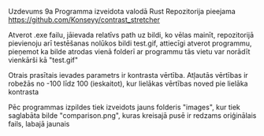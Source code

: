 Uzdevums 9a
Programma izveidota valodā Rust
Repozitorija pieejama https://github.com/Konseyy/contrast_stretcher

Atverot .exe failu, jāievada relatīvs path uz bildi, ko vēlas mainīt, repozitorijā pievienoju arī
testēšanas nolūkos bildi test.gif, attiecīgi atverot programmu, pieņemot ka bilde atrodas vienā folderī ar programmu
tās vietu var norādīt vienkārši kā "test.gif"

Otrais prasītais ievades parametrs ir kontrasta vērtība. Atļautās vērtības ir robežās no -100 līdz 100 (ieskaitot), kur lielākas vērtības noved pie lielāka kontrasta

Pēc programmas izpildes tiek izveidots jauns folderis "images", kur tiek saglabāta bilde "comparison.png", kuras kreisajā pusē ir redzams oriģinālais fails, labajā jaunais